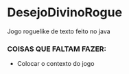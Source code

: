 # DesejoDivinoRogue
Jogo roguelike de texto feito no java

### COISAS QUE FALTAM FAZER:

- Colocar o contexto do jogo


